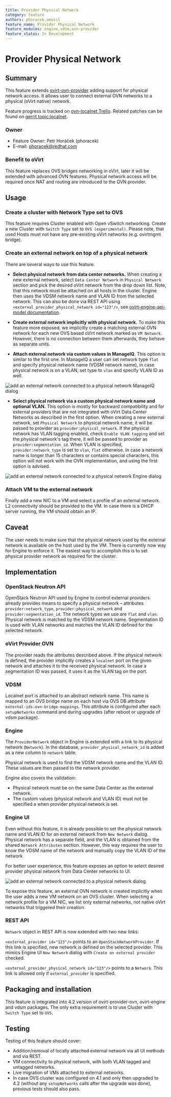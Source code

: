 ```yaml
---
title: Provider Physical Network
category: feature
authors: phoracek,amusil
feature_name: Provider Physical Network
feature_modules: engine,vdsm,ovn-provider
feature_status: In Development
---
```


# Provider Physical Network

## Summary

This feature extends [ovirt-ovn-provider](https://www.ovirt.org/develop/release-management/features/network/ovirt-ovn-provider/) adding support for physical network access. It allows user to connect external OVN networks to a physical (oVirt native) network.

Feature progress is tracked on [ovn-localnet Trello](https://trello.com/b/lxIBEn0A/ovn-localnet). Related patches can be found on [gerrit topic:localnet](https://gerrit.ovirt.org/#/q/topic:localnet).

### Owner

- Feature Owner: Petr Horáček (phoracek)
- E-mail: <phoracek@redhat.com>

### Benefit to oVirt

This feature replaces OVS bridges networking in oVirt, later it will be extended with advanced OVN features. Physical network access will be required once NAT and routing are introduced to the OVN provider.

## Usage

### Create a cluster with Network Type set to OVS

This feature requires Cluster enabled with Open vSwitch networking. Create a new Cluster with `Switch Type` set to `OVS (experimental)`. Please note, that used Hosts must not have any pre-existing oVirt networks (e.g. ovirtmgmt bridge).

### Create an external network on top of a physical network

There are several ways to use this feature.

- **Select physical network from data center networks.** When creating a new external network, select `Data Center Network` in `Physical Network` section and pick the desired oVirt network from the drop down list. Note, that this network must be attached on all hosts in the cluster. Engine then uses the VDSM network name and VLAN ID from the selected network. This can also be done via REST API using `<external_provider_physical_network id="123"/>`, see [ovirt-engine-api-model documentation](http://ovirt.github.io/ovirt-engine-api-model/4.2/#types/network).

- **Create external network implicitly with physical network.** To make this feature more exposed, we implicitly create a matching external OVN network for each new OVS based oVirt network marked as `VM Network`. However, there is no connection between them afterwards, they behave as separate units.

- **Attach external network via custom values in ManageIQ**. This option is similar to the first one. In ManageIQ a user can set network type `flat` and specify physical network name (VDSM network name), in case physical network is on a VLAN, set type to `vlan` and specify VLAN ID as well.

![add an external network connected to a physical network ManageIQ dialog](/images/features/network/provider-physical-network_new-network-dialog-miq.png)

- **Select physical network via a custom physical network name and optional VLAN.** This option is mostly for backward compatibility and for external providers that are not integrated with oVirt Data Center Networks as described in the first option. When creating a new external network, set `Physical Network` to physical network name, it will be passed to provider as `provider:physical_network`. If the physical network has VLAN tagging enabled, check `Enable VLAN tagging` and set the physical network's tag there, it will be passed to provider as `provider:segmentation_id`. When VLAN is specified, `provider:network_type` is set to `vlan`, `flat` otherwise. In case a network name is longer than 15 characters or contains special characters, this option will not work with the OVN implementation, and using the first option is advised.

![add an external network connected to a physical network Engine dialog](/images/features/network/provider-physical-network_new-network-dialog-engine.png)

### Attach VM to the external network

Finally add a new NIC to a VM and select a profile of an external network. L2 connectivity should be provided to the VM. In case there is a DHCP server running, the VM should obtain an IP.

## Caveat

The user needs to make sure that the physical network used by the external network is available on the host used by the VM. There is currently now way for Engine to enforce it. The easiest way to accomplish this is to set physical provider network as required for the cluster.

## Implementation

### OpenStack Neutron API

OpenStack Neutron API used by Engine to control external providers already provides means to specify a physical network – attributes `provider:network_type`, `provider:physical_network` and `provider:segmentation_id`. The network types we use are `flat` and `vlan`. Physical network is matched by the VDSM network name. Segmentation ID is used with VLAN networks and matches the VLAN ID defined for the selected network.

### oVirt Provider OVN

The provider reads the attributes described above. If the physical network is defined, the provider implicitly creates a `localnet` port on the given network and attaches it to the received physical network. In case a segmentation ID was passed, it uses it as the VLAN tag on the port.

### VDSM

Localnet port is attached to an abstract network name. This name is mapped to an OVS bridge name on each host via OVS DB attribute `external-ids:ovn-bridge-mappings`. This attribute is configured after each `setupNetworks` command and during upgrades (after reboot or upgrade of vdsm package).

### Engine

The `ProviderNetwork` object in Engine is extended with a link to its physical network (`Network`). In the database, `provider_physical_network_id` is added as a new column to `network` table.

Physical network is used to find the VDSM network name and the VLAN ID. These values are then passed to the network provider.

Engine also covers the validation:

- Physical network must be on the same Data Center as the external network.
- The custom values (physical network and VLAN ID) must not be specified a when provider physical network is set.

### Engine UI

Even without this feature, it is already possible to set the physical network name and VLAN ID for an external network from `New Network` dialog. Physical network has a separate field, and the VLAN is obtained from the shared `Network Attributes` section. However, this way requires the user to know the VDSM name of the network and manually copy the VLAN ID of the network

For better user experience, this feature exposes an option to select desired provider physical network from Data Center networks to UI.

![add an external network connected to a physical network dialog](/images/features/network/provider-physical-network_new-network-dialog.png)

To expose this feature, an external OVN network is created implicitly when the user adds a new VM network on an OVS cluster. When selecting a network profile for a VM NIC, we list only external networks, not native oVirt networks that triggered their creation.

### REST API

`Network` object in REST API is now extended with two new links:

`<external_provider id="123"/>` points to an `OpenStackNetworkProvider`. If this link is specified, new network is defined on the selected provider. This mimics Engine UI `New Network` dialog with `Create on external provider` checked.

`<external_provider_physical_network id="123"/>` points to a `Network`. This link is allowed only if `external_provider` is specified.

## Packaging and installation

This feature is integrated into 4.2 version of ovirt-provider-ovn, ovirt-engine and vdsm packages. The only extra requirement is to use Cluster with `Switch Type` set to `OVS`.

## Testing

Testing of this feature should cover:

- Addition/removal of locally attached external network via all UI methods and via REST.
- VM connectivity to physical network, with both VLAN tagged and untagged networks.
- Live migration of VMs attached to external networks.
- In case OVS cluster was configured on 4.1 and only then upgraded to 4.2 (without any `setupNetworks` calls after the upgrade was done), previous tests should also pass.
